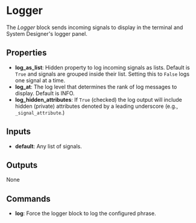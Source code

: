 Logger
======
The _Logger_ block sends incoming signals to display in the terminal and System Designer's logger panel.

Properties
----------
- **log_as_list**: Hidden property to log incoming signals as lists. Default is `True` and signals are grouped inside their list. Setting this to `False` logs one signal at a time.
- **log_at**: The log level that determines the rank of log messages to display. Default is INFO.
- **log_hidden_attributes**: If `True` (checked) the log output will include hidden (private) attributes denoted by a leading underscore (e.g., `_signal_attribute`.)

Inputs
------
- **default**: Any list of signals.

Outputs
-------
None

Commands
--------
- **log**: Force the logger block to log the configured phrase.

